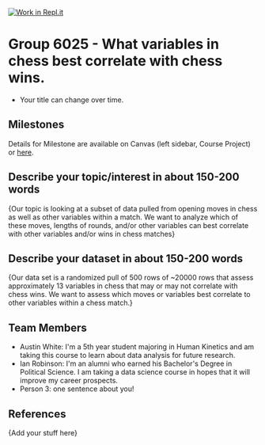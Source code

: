 [![Work in Repl.it](https://classroom.github.com/assets/work-in-replit-14baed9a392b3a25080506f3b7b6d57f295ec2978f6f33ec97e36a161684cbe9.svg)](https://classroom.github.com/online_ide?assignment_repo_id=313830&assignment_repo_type=GroupAssignmentRepo)
# Group 6025 - What variables in chess best correlate with chess wins.

- Your title can change over time.

## Milestones

Details for Milestone are available on Canvas (left sidebar, Course Project) or [here](https://firas.moosvi.com/courses/data301/project/milestone01.html).

## Describe your topic/interest in about 150-200 words

{Our topic is looking at a subset of data pulled from opening moves in chess as well as other variables within a match. We want to analyze which of these moves, lengths of rounds, and/or other variables can best correlate with other variables and/or wins in chess matches}

## Describe your dataset in about 150-200 words

{Our data set is a randomized pull of 500 rows of ~20000 rows that assess approximately 13 variables in chess that may or may not correlate with chess wins. We want to assess which moves or variables best correlate to other variables within a chess match.}

## Team Members

- Austin White: I'm a 5th year student majoring in Human Kinetics and am taking this course to learn about data analysis for future research.
- Ian Robinson: I'm an alumni who earned his Bachelor's Degree in Political Science. I am taking a data science course in hopes that it will improve my career prospects. 
- Person 3: one sentence about you!

## References

{Add your stuff here}
